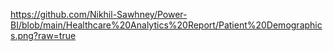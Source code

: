 https://github.com/Nikhil-Sawhney/Power-BI/blob/main/Healthcare%20Analytics%20Report/Patient%20Demographics.png?raw=true
